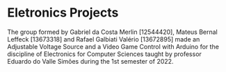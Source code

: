 # Eletronics Projects

The group formed by Gabriel da Costa Merlin [12544420], Mateus Bernal Leffeck [13673318] and Rafael Galbiati Valério [13672895] made
an Adjustable Voltage Source and a Video Game Control with Arduino for the discipline of Electronics for Computer Sciences taught by professor Eduardo do Valle Simões during the 1st semester of 2022.
